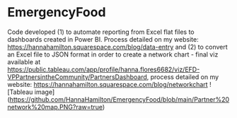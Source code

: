 # EmergencyFood
Code developed (1) to automate reporting from Excel flat files to dashboards created in Power BI. Process detailed on my website: https://hannahamilton.squarespace.com/blog/data-entry and (2) to convert an Excel file to JSON format in order to create a network chart - final viz available at https://public.tableau.com/app/profile/hanna.flores6682/viz/EFD-VPPartnersintheCommunity/PartnersDashboard, process detailed on my website: https://hannahamilton.squarespace.com/blog/networkchart
![Tableau image] (https://github.com/HannaHamilton/EmergencyFood/blob/main/Partner%20network%20map.PNG?raw=true)
